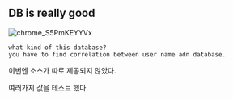 ## DB is really good

![chrome_S5PmKEYYVx](https://user-images.githubusercontent.com/79683414/133197533-0781e5e9-88a5-4958-893a-12dc57752232.png)

```
what kind of this database?
you have to find correlation between user name adn database.
```



이번엔 소스가 따로 제공되지 않았다.  





여러가지 값을 테스트 했다.  





